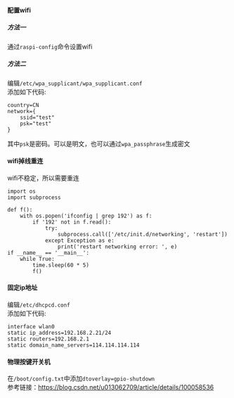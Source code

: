 #### 配置wifi
##### 方法一
通过`raspi-config`命令设置wifi
##### 方法二
编辑`/etc/wpa_supplicant/wpa_supplicant.conf`  
添加如下代码:
```
country=CN
network={
    ssid="test"
    psk="test"
}
```
其中`psk`是密码。可以是明文，也可以通过`wpa_passphrase`生成密文

#### wifi掉线重连
wifi不稳定，所以需要重连
```
import os
import subprocess

def f():
    with os.popen('ifconfig | grep 192') as f:
        if '192' not in f.read():
            try:
                subprocess.call(['/etc/init.d/networking', 'restart'])
            except Exception as e:
                print('restart networking error: ', e)
if __name__ == '__main__':
    while True:
        time.sleep(60 * 5)
        f()
```


#### 固定ip地址
编辑`/etc/dhcpcd.conf`  
添加如下代码:
```
interface wlan0
static ip_address=192.168.2.21/24
static routers=192.168.2.1
static domain_name_servers=114.114.114.114
```

#### 物理按键开关机
 在`/boot/config.txt`中添加`dtoverlay=gpio-shutdown`  
 参考链接：<https://blog.csdn.net/u013062709/article/details/100058536>
